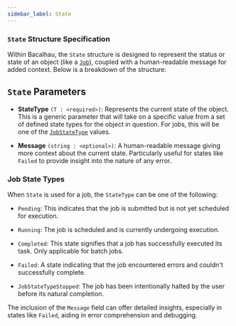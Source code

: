 ```yaml
---
sidebar_label: State
---
```

### `State` Structure Specification

Within Bacalhau, the `State` structure is designed to represent the status or state of an object (like a [`Job`](job)), coupled with a human-readable message for added context. Below is a breakdown of the structure:

## `State` Parameters

- **StateType** `(T : <required>)`: Represents the current state of the object. This is a generic parameter that will take on a specific value from a set of defined state types for the object in question. For jobs, this will be one of the [`JobStateType`](#job-state-types) values.

- **Message** `(string : <optional>)`: A human-readable message giving more context about the current state. Particularly useful for states like `Failed` to provide insight into the nature of any error.

### Job State Types

When `State` is used for a job, the `StateType` can be one of the following:

- `Pending`:
This indicates that the job is submitted but is not yet scheduled for execution.

- `Running`:
The job is scheduled and is currently undergoing execution.

- `Completed`:
This state signifies that a job has successfully executed its task. Only applicable for batch jobs.

- `Failed`:
A state indicating that the job encountered errors and couldn't successfully complete.

- `JobStateTypeStopped`:
The job has been intentionally halted by the user before its natural completion.

The inclusion of the `Message` field can offer detailed insights, especially in states like `Failed`, aiding in error comprehension and debugging.
